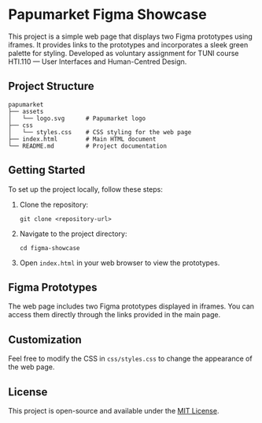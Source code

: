 # Papumarket Figma Showcase

This project is a simple web page that displays two Figma prototypes using iframes. It provides links to the prototypes and incorporates a sleek green palette for styling. Developed as voluntary assignment for TUNI course HTI.110 — User Interfaces and Human-Centred Design.

## Project Structure

```
papumarket
├── assets
│   └── logo.svg      # Papumarket logo
├── css
│   └── styles.css    # CSS styling for the web page
├── index.html        # Main HTML document
└── README.md         # Project documentation
```

## Getting Started

To set up the project locally, follow these steps:

1. Clone the repository:
   ```
   git clone <repository-url>
   ```

2. Navigate to the project directory:
   ```
   cd figma-showcase
   ```

3. Open `index.html` in your web browser to view the prototypes.

## Figma Prototypes

The web page includes two Figma prototypes displayed in iframes. You can access them directly through the links provided in the main page.

## Customization

Feel free to modify the CSS in `css/styles.css` to change the appearance of the web page.

## License

This project is open-source and available under the [MIT License](LICENSE).